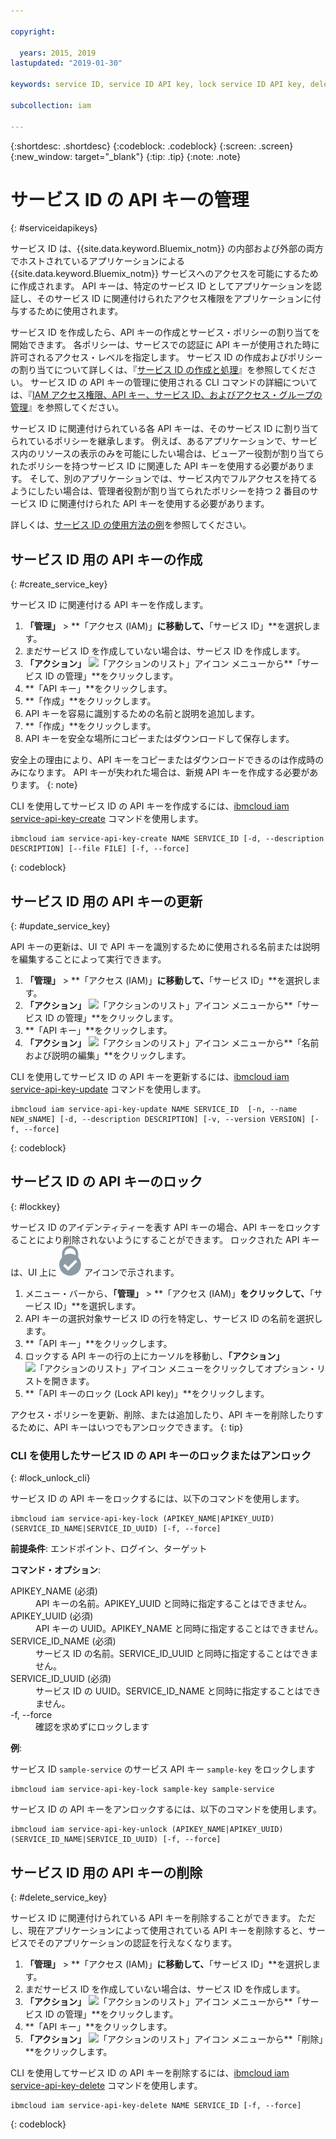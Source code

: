 ```yaml
---

copyright:

  years: 2015, 2019
lastupdated: "2019-01-30"

keywords: service ID, service ID API key, lock service ID API key, delete service ID API key

subcollection: iam

---
```


{:shortdesc: .shortdesc}
{:codeblock: .codeblock}
{:screen: .screen}
{:new_window: target="_blank"}
{:tip: .tip}
{:note: .note}


# サービス ID の API キーの管理
{: #serviceidapikeys}

サービス ID は、{{site.data.keyword.Bluemix_notm}} の内部および外部の両方でホストされているアプリケーションによる {{site.data.keyword.Bluemix_notm}} サービスへのアクセスを可能にするために作成されます。 API キーは、特定のサービス ID としてアプリケーションを認証し、そのサービス ID に関連付けられたアクセス権限をアプリケーションに付与するために使用されます。

サービス ID を作成したら、API キーの作成とサービス・ポリシーの割り当てを開始できます。 各ポリシーは、サービスでの認証に API キーが使用された時に許可されるアクセス・レベルを指定します。 サービス ID の作成およびポリシーの割り当てについて詳しくは、『[サービス ID の作成と処理](/docs/iam?topic=iam-serviceids#serviceids)』を参照してください。 サービス ID の API キーの管理に使用される CLI コマンドの詳細については、『[IAM アクセス権限、API キー、サービス ID、およびアクセス・グループの管理](/docs/cli/reference/ibmcloud?topic=cloud-cli-ibmcloud_commands_iam#ibmcloud_commands_iam)』を参照してください。

サービス ID に関連付けられている各 API キーは、そのサービス ID に割り当てられているポリシーを継承します。 例えば、あるアプリケーションで、サービス内のリソースの表示のみを可能にしたい場合は、ビューアー役割が割り当てられたポリシーを持つサービス ID に関連した API キーを使用する必要があります。 そして、別のアプリケーションでは、サービス内でフルアクセスを持てるようにしたい場合は、管理者役割が割り当てられたポリシーを持つ 2 番目のサービス ID に関連付けられた API キーを使用する必要があります。

詳しくは、[サービス ID の使用方法の例](/docs/iam?topic=iam-serviceids#examples_serviceid)を参照してください。

## サービス ID 用の API キーの作成
{: #create_service_key}

サービス ID に関連付ける API キーを作成します。

1. **「管理」** &gt; **「アクセス (IAM)」**に移動して、**「サービス ID」**を選択します。
2. まだサービス ID を作成していない場合は、サービス ID を作成します。
3. **「アクション」** ![「アクションのリスト」アイコン](../icons/action-menu-icon.svg) メニューから**「サービス ID の管理」**をクリックします。
4. **「API キー」**をクリックします。
5. **「作成」**をクリックします。
6. API キーを容易に識別するための名前と説明を追加します。
7. **「作成」**をクリックします。
8. API キーを安全な場所にコピーまたはダウンロードして保存します。

安全上の理由により、API キーをコピーまたはダウンロードできるのは作成時のみになります。 API キーが失われた場合は、新規 API キーを作成する必要があります。
{: note}

CLI を使用してサービス ID の API キーを作成するには、[ibmcloud iam service-api-key-create](/docs/cli/reference/ibmcloud?topic=cloud-cli-ibmcloud_iam_api_key_create#ibmcloud_iam_service_api_key_create) コマンドを使用します。
```
ibmcloud iam service-api-key-create NAME SERVICE_ID [-d, --description DESCRIPTION] [--file FILE] [-f, --force]
```
{: codeblock}

## サービス ID 用の API キーの更新
{: #update_service_key}

API キーの更新は、UI で API キーを識別するために使用される名前または説明を編集することによって実行できます。

1. **「管理」** &gt; **「アクセス (IAM)」**に移動して、**「サービス ID」**を選択します。
2. **「アクション」** ![「アクションのリスト」アイコン](../icons/action-menu-icon.svg) メニューから**「サービス ID の管理」**をクリックします。
3. **「API キー」**をクリックします。
4. **「アクション」** ![「アクションのリスト」アイコン](../icons/action-menu-icon.svg) メニューから**「名前および説明の編集」**をクリックします。

CLI を使用してサービス ID の API キーを更新するには、[ibmcloud iam service-api-key-update](/docs/cli/reference/ibmcloud?topic=cloud-cli-ibmcloud_iam_api_key_create#ibmcloud_iam_service_api_key_update) コマンドを使用します。
```
ibmcloud iam service-api-key-update NAME SERVICE_ID  [-n, --name NEW_sNAME] [-d, --description DESCRIPTION] [-v, --version VERSION] [-f, --force]
```
{: codeblock}

## サービス ID の API キーのロック
{: #lockkey}

サービス ID のアイデンティティーを表す API キーの場合、API キーをロックすることにより削除されないようにすることができます。 ロックされた API キーは、UI 上に ![ロック済みアイコン](images/locked.svg "ロック済み") アイコンで示されます。

1. メニュー・バーから、**「管理」** &gt; **「アクセス (IAM)」**をクリックして、**「サービス ID」**を選択します。
2. API キーの選択対象サービス ID の行を特定し、サービス ID の名前を選択します。
3. **「API キー」**をクリックします。
4. ロックする API キーの行の上にカーソルを移動し、**「アクション」** ![「アクションのリスト」アイコン](../icons/action-menu-icon.svg) メニューをクリックしてオプション・リストを開きます。
5. **「API キーのロック (Lock API key)」**をクリックします。

アクセス・ポリシーを更新、削除、または追加したり、API キーを削除したりするために、API キーはいつでもアンロックできます。
{: tip}

### CLI を使用したサービス ID の API キーのロックまたはアンロック
{: #lock_unlock_cli}

サービス ID の API キーをロックするには、以下のコマンドを使用します。

```
ibmcloud iam service-api-key-lock (APIKEY_NAME|APIKEY_UUID) (SERVICE_ID_NAME|SERVICE_ID_UUID) [-f, --force]
```

<strong>前提条件</strong>: エンドポイント、ログイン、ターゲット

<strong>コマンド・オプション</strong>:
<dl>
  <dt>APIKEY_NAME (必須)</dt>
  <dd>API キーの名前。APIKEY_UUID と同時に指定することはできません。</dd>
  <dt>APIKEY_UUID (必須)</dt>
  <dd>API キーの UUID。APIKEY_NAME と同時に指定することはできません。</dd>
  <dt>SERVICE_ID_NAME (必須)</dt>
  <dd>サービス ID の名前。SERVICE_ID_UUID と同時に指定することはできません。</dd>
  <dt>SERVICE_ID_UUID (必須)</dt>
  <dd>サービス ID の UUID。SERVICE_ID_NAME と同時に指定することはできません。</dd>
  <dt>-f, --force</dt>
  <dd>確認を求めずにロックします</dd>
</dl>

<strong>例</strong>:

サービス ID `sample-service` のサービス API キー `sample-key` をロックします

```
ibmcloud iam service-api-key-lock sample-key sample-service
```

サービス ID の API キーをアンロックするには、以下のコマンドを使用します。

```
ibmcloud iam service-api-key-unlock (APIKEY_NAME|APIKEY_UUID) (SERVICE_ID_NAME|SERVICE_ID_UUID) [-f, --force]
```


## サービス ID 用の API キーの削除
{: #delete_service_key}

サービス ID に関連付けられている API キーを削除することができます。 ただし、現在アプリケーションによって使用されている API キーを削除すると、サービスでそのアプリケーションの認証を行えなくなります。

1. **「管理」** &gt; **「アクセス (IAM)」**に移動して、**「サービス ID」**を選択します。
2. まだサービス ID を作成していない場合は、サービス ID を作成します。
3. **「アクション」** ![「アクションのリスト」アイコン](../icons/action-menu-icon.svg) メニューから**「サービス ID の管理」**をクリックします。
4. **「API キー」**をクリックします。
5. **「アクション」** ![「アクションのリスト」アイコン](../icons/action-menu-icon.svg) メニューから**「削除」**をクリックします。

CLI を使用してサービス ID の API キーを削除するには、[ibmcloud iam service-api-key-delete](/docs/cli/reference/ibmcloud?topic=cloud-cli-ibmcloud_iam_api_key_create#ibmcloud_iam_service_api_key_delete) コマンドを使用します。
```
ibmcloud iam service-api-key-delete NAME SERVICE_ID [-f, --force]
```
{: codeblock}
